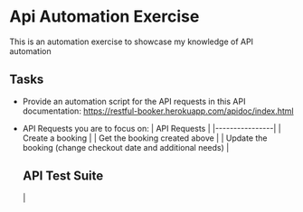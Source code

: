 # Api Automation Exercise
This is an automation exercise to showcase my knowledge of API automation

## Tasks
* Provide an automation script for the API requests in this API documentation: https://restful-booker.herokuapp.com/apidoc/index.html
* API Requests you are to focus on:
  | API Requests |
  |----------------|
   | Create a booking |
  | Get the booking created above |
  | Update the booking (change checkout date and additional needs) |


  ## API Test Suite
  | 
